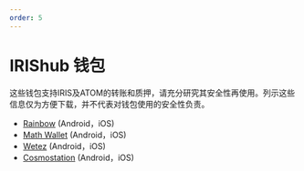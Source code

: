 ```yaml
---
order: 5
---
```


# IRIShub 钱包

这些钱包支持IRIS及ATOM的转账和质押，请充分研究其安全性再使用。列示这些信息仅为方便下载，并不代表对钱包使用的安全性负责。

- [Rainbow](https://www.rainbow.one/) (Android，iOS)
- [Math Wallet](http://www.mathwallet.org/en/) (Android，iOS)
- [Wetez](https://www.wetez.io/pc/homepage) (Android，iOS)
- [Cosmostation](https://www.cosmostation.io/) (Android，iOS)
